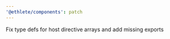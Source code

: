```yaml
---
'@ethlete/components': patch
---
```


Fix type defs for host directive arrays and add missing exports
